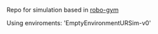Repo for simulation based in [robo-gym](https://github.com/jr-robotics/robo-gym)

Using enviroments: 'EmptyEnvironmentURSim-v0'
